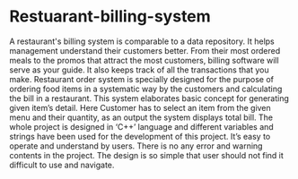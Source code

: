 # Restuarant-billing-system
A restaurant's billing system is comparable to a data repository. It helps management understand their customers better. From their most ordered meals to the promos that attract the most customers, billing software will serve as your guide. It also keeps track of all the transactions that you make. Restaurant order system is specially designed for the purpose of ordering food items in a systematic way by the customers and calculating the bill in a restaurant. This system elaborates basic concept for generating given item’s detail. Here Customer has to select an item from the given menu and their quantity, as an output the system displays total bill. The whole project is designed in ‘C++’ language and different variables and strings have been used for the development of this project. It’s easy to operate and understand by users. There is no any error and warning contents in the project. The design is so simple that user should not find it difficult to use and navigate.
